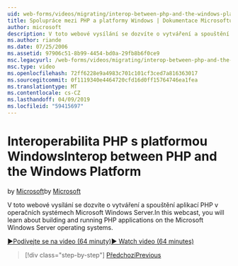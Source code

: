 ```yaml
---
uid: web-forms/videos/migrating/interop-between-php-and-the-windows-platform
title: Spolupráce mezi PHP a platformy Windows | Dokumentace Microsoftu
author: microsoft
description: V toto webové vysílání se dozvíte o vytváření a spouštění aplikací PHP v operačních systémech Microsoft Windows Server.
ms.author: riande
ms.date: 07/25/2006
ms.assetid: 97906c51-8b99-4454-bd0a-29fb8b6f0ce9
msc.legacyurl: /web-forms/videos/migrating/interop-between-php-and-the-windows-platform
msc.type: video
ms.openlocfilehash: 72ff6228e9a4983c701c101cf3ced7a816363017
ms.sourcegitcommit: 0f1119340e4464720cfd16d0ff15764746ea1fea
ms.translationtype: MT
ms.contentlocale: cs-CZ
ms.lasthandoff: 04/09/2019
ms.locfileid: "59415697"
---
```

# <a name="interop-between-php-and-the-windows-platform"></a><span data-ttu-id="8c2cb-103">Interoperabilita PHP s platformou Windows</span><span class="sxs-lookup"><span data-stu-id="8c2cb-103">Interop between PHP and the Windows Platform</span></span>

<span data-ttu-id="8c2cb-104">by [Microsoft](https://github.com/microsoft)</span><span class="sxs-lookup"><span data-stu-id="8c2cb-104">by [Microsoft](https://github.com/microsoft)</span></span>

<span data-ttu-id="8c2cb-105">V toto webové vysílání se dozvíte o vytváření a spouštění aplikací PHP v operačních systémech Microsoft Windows Server.</span><span class="sxs-lookup"><span data-stu-id="8c2cb-105">In this webcast, you will learn about building and running PHP applications on the Microsoft Windows Server operating systems.</span></span>

[<span data-ttu-id="8c2cb-106">&#9654;Podívejte se na video (64 minuty)</span><span class="sxs-lookup"><span data-stu-id="8c2cb-106">&#9654; Watch video (64 minutes)</span></span>](https://channel9.msdn.com/Blogs/ASP-NET-Site-Videos/interop-between-php-and-the-windows-platform)

> [!div class="step-by-step"]
> [<span data-ttu-id="8c2cb-107">Předchozí</span><span class="sxs-lookup"><span data-stu-id="8c2cb-107">Previous</span></span>](introduction-to-aspnet-for-coldfusion-developers-building-an-aspnet-application.md)
